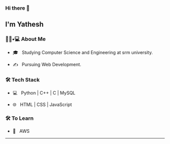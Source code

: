 ### Hi there 👋<h2> I'm Yathesh</h2>


<h3> 👨🏻•💻 About Me </h3>




- 🎓 &nbsp; Studying Computer Science and Engineering at srm university.

- ✍️ &nbsp; Pursuing Web Development.



<h3>🛠 Tech Stack</h3>



- 💻 &nbsp; Python | C++ | C | MySQL

- 🌐 &nbsp; HTML | CSS | JavaScript 



<h3>🛠 To Learn</h3>

- 🔧 &nbsp; AWS 

<hr>


